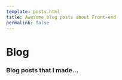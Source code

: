 ```yaml
---
template: posts.html
title: Awesome blog posts about Front-end
permalink: false
---
```

 
# Blog
### Blog posts that I made...
